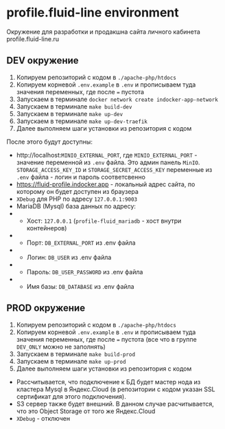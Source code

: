 # profile.fluid-line environment

Окружение для разработки и продакшна сайта
личного кабинета profile.fluid-line.ru

## DEV окружение

1. Копируем репозиторий с кодом в `./apache-php/htdocs`
2. Копируем корневой `.env.example` в `.env` и прописываем туда значения переменных, где после `=` пустота
3. Запускаем в терминале `docker network create indocker-app-network`
4. Запускаем в терминале `make build-dev`
5. Запускаем в терминале `make up-dev`
6. Запускаем в терминале `make up-dev-traefik`
7. Далее выполняем шаги установки из репозитория с кодом

После этого будут доступны:
* http://localhost:`MINIO_EXTERNAL_PORT`, где `MINIO_EXTERNAL_PORT` - значение переменной из `.env` файла. Это админ панель `MinIO`.  `STORAGE_ACCESS_KEY_ID` и `STORAGE_SECRET_ACCESS_KEY` переменные из `.env` файла - логин и пароль соответсвенно
* https://fluid-profile.indocker.app - локальный адрес сайта, по которому он будет доступен из браузера
* `XDebug` для PHP по адресу `127.0.0.1:9003`
* MariaDB (Mysql) база данных по адресу:
* * Хост: `127.0.0.1` (`profile-fluid_mariadb` - хост внутри контейнеров)
* * Порт: `DB_EXTERNAL_PORT` из .env файла
* * Логин: `DB_USER` из .env файла
* * Пароль: `DB_USER_PASSWORD` из .env файла
* * Имя базы: `DB_DATABASE` из .env файла

## PROD окружение

1. Копируем репозиторий с кодом в `./apache-php/htdocs`
2. Копируем корневой `.env.example` в `.env` и прописываем туда значения переменных, где после `=` пустота (все что в группе `DEV_ONLY` можно не заполнять)
4. Запускаем в терминале `make build-prod`
5. Запускаем в терминале `make up-prod`
7. Далее выполняем шаги установки из репозитория с кодом

* Рассчитывается, что подключение к БД будет мастер нода из кластера Mysql в Яндекс.Cloud (в репозитории с кодом указан SSL сертификат для этого подключения).
* S3 сервер также будет внешний. В данном случае расчитывается, что это Object Storage от того же Яндекс.Cloud
* `XDebug` - отключен
